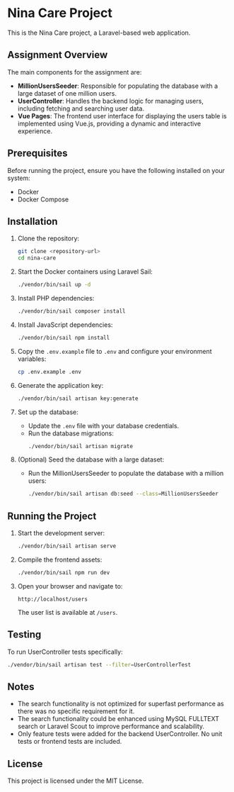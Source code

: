 # Nina Care Project

This is the Nina Care project, a Laravel-based web application.

## Assignment Overview
The main components for the assignment are:

- **MillionUsersSeeder**: Responsible for populating the database with a large dataset of one million users.
- **UserController**: Handles the backend logic for managing users, including fetching and searching user data.
- **Vue Pages**: The frontend user interface for displaying the users table is implemented using Vue.js, providing a dynamic and interactive experience.

## Prerequisites

Before running the project, ensure you have the following installed on your system:

- Docker
- Docker Compose

## Installation

1. Clone the repository:
   ```bash
   git clone <repository-url>
   cd nina-care
   ```

2. Start the Docker containers using Laravel Sail:
   ```bash
   ./vendor/bin/sail up -d
   ```

3. Install PHP dependencies:
   ```bash
   ./vendor/bin/sail composer install
   ```

4. Install JavaScript dependencies:
   ```bash
   ./vendor/bin/sail npm install
   ```

5. Copy the `.env.example` file to `.env` and configure your environment variables:
   ```bash
   cp .env.example .env
   ```

6. Generate the application key:
   ```bash
   ./vendor/bin/sail artisan key:generate
   ```

7. Set up the database:
   - Update the `.env` file with your database credentials.
   - Run the database migrations:
     ```bash
     ./vendor/bin/sail artisan migrate
     ```

8. (Optional) Seed the database with a large dataset:
   - Run the MillionUsersSeeder to populate the database with a million users:
     ```bash
     ./vendor/bin/sail artisan db:seed --class=MillionUsersSeeder
     ```

## Running the Project

1. Start the development server:
   ```bash
   ./vendor/bin/sail artisan serve
   ```

2. Compile the frontend assets:
   ```bash
   ./vendor/bin/sail npm run dev
   ```

3. Open your browser and navigate to:
   ```
   http://localhost/users
   ```

   The user list is available at `/users`.

## Testing

To run UserController tests specifically:
```bash
./vendor/bin/sail artisan test --filter=UserControllerTest
```

## Notes

- The search functionality is not optimized for superfast performance as there was no specific requirement for it.
- The search functionality could be enhanced using MySQL FULLTEXT search or Laravel Scout to improve performance and scalability.
- Only feature tests were added for the backend UserController. No unit tests or frontend tests are included.

## License

This project is licensed under the MIT License.